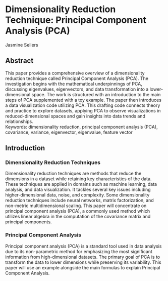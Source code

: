 # Dimensionality Reduction Technique: Principal Component Analysis (PCA) <br>
Jasmine Sellers <br>
## Abstract <br>
This paper provides a comprehensive overview of a dimensionality reduction technique called Principal Component Analysis (PCA). The investigation begins with the mathematical underpinnings of PCA, discussing eigenvalues, eigenvectors, and data transformation into a lower-dimensional space. The work is structured with an introduction to the main steps of PCA supplemented with a toy example.
The paper then introduces a data visualization code utilizing PCA. This drafting code connects theory and practice to explore datasets, applying PCA to observe visualizations in reduced-dimensional spaces and gain insights into data trends and relationships.<br>
Keywords: dimensionality reduction, principal component analysis (PCA), covariance, variance, eigenvector, eigenvalue, feature vector<br>
## Introduction <br>
### Dimensionality Reduction Techniques <br>
Dimensionality reduction techniques are methods that reduce the dimensions in a dataset while retaining key characteristics of the data. These techniques are applied in domains such as machine learning, data analysis, and data visualization. It tackles several key issues including higher-dimensional data, noise, and complexity. 
Some dimensionality reduction techniques include neural networks, matrix factorization, and non-metric multidimensional scaling. This paper will concentrate on principal component analysis (PCA), a commonly used method which utilizes linear algebra in the computation of the covariance matrix and principal components. <br>
### Principal Component Analysis <br>
Principal component analysis (PCA) is a standard tool used in data analysis due to its non-parametric method for emphasizing the most significant information from high-dimensional datasets. The primary goal of PCA is to transform the data to lower dimensions while preserving its variability. This paper will use an example alongside the main formulas to explain Principal Component Analysis.<br>
